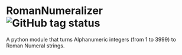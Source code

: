 # RomanNumeralizer ![GitHub tag status](https://img.shields.io/github/checks-status/Johnthesuper117/RomanNumeralizer/v1.0.0)

A python module that turns Alphanumeric integers (from 1 to 3999) to Roman Numeral strings. 
